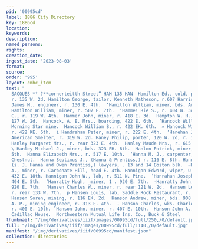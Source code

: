 ```yaml
---
pid: '00995cd'
label: 1886 City Directory
key: 1886cd
location: 
keywords: 
description: 
named_persons: 
rights: 
creation_date: 
ingest_date: '2023-08-03'
format: 
source: 
order: '995'
layout: cmhc_item
text: "                                                                                              SEALSKIN
  SACQUES *° ?**cornerteitth Street” HAM 135 HAN  Hamilton Ed., cold, porter, W. Kissel,
  r. 135 W. 2d. Hamilton George, tailor, Kenneth Matheson, r.607 Harrison av. ‘Hamilton
  James M., engineer, r. 130 E. 4th.  ‘Hamilton William, miner, bds. American House.
  Hamilton William, miner, r. 507 E. 7th.  ‘Hamme! Rie S., r. 404 W. 3d.  Hammer E.
  C., r. 119 W. 4th.  Hammer John, miner, r. 418 E. 3d.  Hampton W. H., miner, r.
  127 W. 2d.  Hancock, A. E. Mrs., boarding, 422 E. 6th.  ‘Hancock William, blksmith,
  Morning Star mine.  Hancock William B., r. 422 EK. 6th.  » Hancock William G., grocer,
  r. 422 KE. 6th.  i Handrahan Peter, miner, r. 222 E. 4th.  ‘Hanehan John, foreman,
  American Smelter, r. 319 W. 2d. Haney Philip, porter, 120 W. 2d, r. 112 W. Chestnut.
  Hanley Margaret Mrs., r. rear 323 E. 4th.  Hanley Maude Mrs., r. 615 Harrison av.
  \ Hanley Michael J., miner, bds. 323 EH. 6th.  Hanlon Patrick, miner, r. 403 E.
  5th.  Hanna Elizabeth Mrs., r. 517 E. 10th.  ‘Hanna M. J., carpenter,-r. 319 W.
  Chestnut.  Hanna Septimus J., (Hanna & Prentiss,) r. 116 E. 8th. Hanna & Prentiss,
  (s. J. Hanna and Owen Prentiss,) lawyers, . 13 and 14 Boston blk.  ~Hannifan E.
  A., miner, r. Carbonate Hill, head E. 4th. Hannigan Edward, wiper, U. P. Ry, r.
  432 E. 18th. Hannigan John W., lab, r. 511 N. Pine.  ‘Hanrahan Joseph, miner, vr.
  404 E. 5th.  ‘Hanratty Hugh, _miner, 1 . 920 E. 7th.  -Hanratty John, miner, r.
  920 E. 7th.  ‘Hansen Charles W., miner, r. rear 121 W. 2d.  Hansen Louis, watchman,
  r. rear 133 W. 7th.  p Hansen Louis, lab, Saddle Rock Restaurant, r. 116 E. 2d.
  Hansen Soren, mining, r. 116 EK. 2d.  Hanson Andrew, miner, bds. 908 E. 7th.  -Hanson
  A. P., mining engineer, r. 313 E. 4th.  - Hanson Charles, wks. Charles Goodfriend,
  r. 400 E. 10th. ‘Hanson John, miner, r. 407 E. 10th.  Hanson John A., lab, bds.
  Cadillac House.  Northwestern Mutual Life Ins. Co., Buck & Steel        Ab "
thumbnail: "/img/derivatives/iiif/images/00995cd/full/250,/0/default.jpg"
full: "/img/derivatives/iiif/images/00995cd/full/1140,/0/default.jpg"
manifest: "/img/derivatives/iiif/00995cd/manifest.json"
collection: directories
---
```

